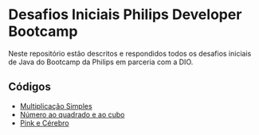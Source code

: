   # Desafios Iniciais Philips Developer Bootcamp
  Neste repositório estão descritos e respondidos todos os desafios iniciais de Java do Bootcamp da Philips em parceria com a DIO.
  
  ## Códigos
  - [Multiplicação Simples](https://github.com/felipeborges-pgr/desafios-iniciais-java-philips-developer-bootcamp/blob/main/MultiplicacaoSimples.java) 
  - [Número ao quadrado e ao cubo](https://github.com/felipeborges-pgr/desafios-iniciais-java-philips-developer-bootcamp/blob/main/NumeroQuadradoCubo.java)
  - [Pink e Cérebro](https://github.com/felipeborges-pgr/desafios-iniciais-java-philips-developer-bootcamp/blob/main/PinkCerebro.java)
